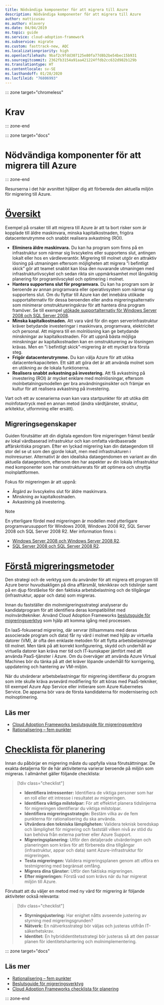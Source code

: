 ```yaml
---
title: Nödvändiga komponenter för att migrera till Azure
description: Nödvändiga komponenter för att migrera till Azure
author: matticusau
ms.author: mlavery
ms.date: 04/04/2019
ms.topic: guide
ms.service: cloud-adoption-framework
ms.subservice: migrate
ms.custom: fasttrack-new, AQC
ms.localizationpriority: high
ms.openlocfilehash: 9baf2c9fdd307125e80fa77d8b2be54bec15b931
ms.sourcegitcommit: 2362fb3154a91aa421224ffdb2cc632d982b129b
ms.translationtype: HT
ms.contentlocale: sv-SE
ms.lasthandoff: 01/28/2020
ms.locfileid: "76806993"
---
```

::: zone target="chromeless"

# <a name="prerequisites"></a>Krav

::: zone-end

::: zone target="docs"

# <a name="prerequisites-for-migrating-to-azure"></a>Nödvändiga komponenter för att migrera till Azure

::: zone-end

Resurserna i det här avsnittet hjälper dig att förbereda den aktuella miljön för migrering till Azure.

# <a name="overviewtaboverview"></a>[Översikt](#tab/Overview)

Exempel på orsaker till att migrera till Azure är att ta bort risker som är kopplade till äldre maskinvara, minska kapitalkostnaden, frigöra datacenterutrymme och snabbt realisera avkastning (ROI).

- **Eliminera äldre maskinvara.** Du kan ha program som finns på en infrastruktur som närmar sig livscykelns eller supportens slut, antingen lokalt eller hos en värdleverantör. Migrering till molnet utgör en attraktiv lösning på utmaningen eftersom möjligheten att migrera ”i befintligt skick” gör att teamet snabbt kan lösa den nuvarande utmaningen med infrastrukturlivscykel och sedan rikta sin uppmärksamhet mot långsiktig planering för programlivscykel och optimering i molnet.
- **Hantera supportens slut för programvara.** Du kan ha program som är beroende av annan programvara eller operativsystem som närmar sig supportens slut. Om du flyttar till Azure kan det innebära utökade supportalternativ för dessa beroenden eller andra migreringsalternativ som minimerar omstruktureringskrav för att hantera dina program framöver. Se till exempel [utökade supportalternativ för Windows Server 2008 och SQL Server 2008](https://azure.microsoft.com/blog/announcing-new-options-for-sql-server-2008-and-windows-server-2008-end-of-support).
- **Minska kapitalkostnaden.** Att vara värd för din egen serverinfrastruktur kräver betydande investeringar i maskinvara, programvara, elektricitet och personal. Att migrera till en molnlösning kan ge betydande minskningar av kapitalkostnaden. För att uppnå bästa möjliga minskningar av kapitalkostnaden kan en omstrukturering av lösningen krävas. Men en ”i befintligt skick”-migrering är ett mycket bra första steg.
- **Frigör datacenterutrymme.** Du kan välja Azure för att utöka datacenterkapaciteten. Ett sätt att göra det är att använda molnet som en utökning av de lokala funktionerna.
- **Realisera snabbt avkastning på investering.** Att få avkastning på investering (ROI) är mycket enklare med molnlösningar, eftersom molnbetalningsmodellen ger bra användningsinsikter och främjar en kultur för att realisera avkastning på investering.

Vart och ett av scenarierna ovan kan vara startpunkter för att utöka ditt molnfotavtryck med en annan metod (ändra värdtjänster, struktur, arkitektur, utformning eller ersätt).

## <a name="migration-characteristics"></a>Migreringsegenskaper

Guiden förutsätter att din digitala egendom före migreringen främst består av lokal värdbaserad infrastruktur och kan omfatta värdbaserade affärskritiska program. Efter en lyckad migrering kan din dataegendom till stor del se ut som den gjorde lokalt, men med infrastrukturen i molnresurser. Alternativt är den idealiska dataegendomen en variant av din aktuella dataegendom, eftersom den har aspekter av din lokala infrastruktur med komponenter som har omstrukturerats för att optimera och utnyttja molnplattformen.

Fokus för migreringen är att uppnå:

- Åtgärd av livscykelns slut för äldre maskinvara.
- Minskning av kapitalkostnaden.
- Avkastning på investering.

> [!NOTE]
> En ytterligare fördel med migreringen är modellen med ytterligare programvarusupport för Windows 2008, Windows 2008 R2, SQL Server 2008 och SQL Server 2008 R2. Mer information finns i:
>
> - [Windows Server 2008 och Windows Server 2008 R2](https://www.microsoft.com/cloud-platform/windows-server-2008).
> - [SQL Server 2008 och SQL Server 2008 R2](https://www.microsoft.com/sql-server/sql-server-2008).

# <a name="understand-migration-approachestabapproach"></a>[Förstå migreringsmetoder](#tab/Approach)

Den strategi och de verktyg som du använder för att migrera ett program till Azure beror huvudsakligen på dina affärsmål, teknikkrav och tidslinjer samt på en djup förståelse för den faktiska arbetsbelastning och de tillgångar (infrastruktur, appar och data) som migreras.

Innan du fastställer din molnmigreringsstrategi analyserar du kandidatprogram för att identifiera deras kompatibilitet med molnvärdtekniker. Använd Cloud Adoption Frameworks [beslutsguide för migreringsverktyg](../../decision-guides/migrate-decision-guide/index.md) som hjälp att komma igång med processen.

En IaaS-fokuserad migrering, där servrar (tillsammans med deras associerade program och data) får ny värd i molnet med hjälp av virtuella datorer (VM), är ofta den enklaste metoden för att flytta arbetsbelastningar till molnet. Men tänk på att korrekt konfigurering, skydd och underhåll av virtuella datorer kan kräva mer tid och IT-kunskaper jämfört med att använda PaaS-tjänster i Azure. Om du överväger att använda Azure Virtual Machines bör du tänka på att det kräver löpande underhåll för korrigering, uppdatering och hantering av VM-miljön.

När du utvärderar arbetsbelastningar för migrering identifierar du program som inte skulle kräva avsevärd modifiering för att köras med PaaS-tekniker, till exempel Azure App Service eller initierare som Azure Kubernetes Service. De apparna bör vara de första kandidaterna för modernisering och molnoptimering.

## <a name="learn-more"></a>Läs mer

- [Cloud Adoption Frameworks beslutsguide för migreringsverktyg](../../decision-guides/migrate-decision-guide/index.md)
- [Rationalisering – fem punkter](../../digital-estate/5-rs-of-rationalization.md)

# <a name="planning-checklisttabchecklist"></a>[Checklista för planering](#tab/Checklist)

Innan du påbörjar en migrering måste du uppfylla vissa förutsättningar. De exakta detaljerna för de här aktiviteterna varierar beroende på miljön som migreras. I allmänhet gäller följande checklista:

> [!div class="checklist"]
>
> - **Identifiera intressenter:** Identifiera de viktiga personer som har en roll eller ett intresse i resultatet av migreringen.
> - **Identifiera viktiga milstolpar:** För att effektivt planera tidslinjerna för migreringen identifierar du viktiga milstolpar.
> - **Identifiera migreringsstrategin:** Bestäm vilka av de fem punkterna för rationalisering du ska använda.
> - **Utvärdera den tekniska lämpligheten:** Validera teknisk beredskap och lämplighet för migrering och fastställ vilken nivå av stöd du kan behöva från externa partner eller Azure Support.
> - **Migreringsplanering:** Utför den detaljerade utvärderingen och planeringen som krävs för att förbereda dina tillgångar (infrastruktur, appar och data) samt Azure-infrastruktur för migreringen.
> - **Testa migreringen:** Validera migreringsplanen genom att utföra en testmigrering med begränsat omfång.
> - **Migrera dina tjänster:** Utför den faktiska migreringen.
> - **Efter migreringen:** Förstå vad som krävs när du har migrerat miljön till Azure.

Förutsatt att du väljer en metod med ny värd för migrering är följande aktiviteter också relevanta:

> [!div class="checklist"]
>
> - **Styrningsjustering:** Har enighet nåtts avseende justering av styrning med migreringsgrunden?
> - **Nätverk:** En nätverksstrategi bör väljas och justeras utifrån IT-säkerhetskrav.
> - **Identitet:** En hybrididentitetsstrategi bör justeras så att den passar planen för identitetshantering och molnimplementering.

::: zone target="docs"

<!-- markdownlint-disable MD024 -->

## <a name="learn-more"></a>Läs mer

- [Rationalisering – fem punkter](../../digital-estate/5-rs-of-rationalization.md)
- [Beslutsguide för migreringsverktyg](../../decision-guides/migrate-decision-guide/index.md)
- [Cloud Adoption Frameworks checklista för planering](../migration-considerations/prerequisites/planning-checklist.md)

::: zone-end
